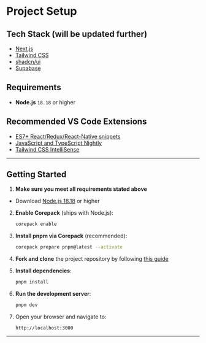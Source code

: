# Project Setup

## Tech Stack (will be updated further)
- [Next.js](https://nextjs.org/)
- [Tailwind CSS](https://tailwindcss.com/)
- [shadcn/ui](https://ui.shadcn.com/)
- [Supabase](https://supabase.com/)

## Requirements
- **Node.js** `18.18` or higher

## Recommended VS Code Extensions
- [ES7+ React/Redux/React-Native snippets](https://marketplace.visualstudio.com/items?itemName=dsznajder.es7-react-js-snippets)
- [JavaScript and TypeScript Nightly](https://marketplace.visualstudio.com/items?itemName=ms-vscode.vscode-typescript-next)
- [Tailwind CSS IntelliSense](https://marketplace.visualstudio.com/items?itemName=bradlc.vscode-tailwindcss)

---

## Getting Started

1. **Make sure you meet all requirements stated above**
- Download [Node.js 18.18](https://nodejs.org/en/download) or higher

2. **Enable Corepack** (ships with Node.js):
   ```bash
   corepack enable
   ```

3. **Install pnpm via Corepack** (recommended):
   ```bash
   corepack prepare pnpm@latest --activate
   ```

4. **Fork and clone** the project repository by following [this guide](https://www.freecodecamp.org/news/git-and-github-workflow-for-open-source)

5. **Install dependencies**:
   ```bash
   pnpm install
   ```

6. **Run the development server**:
   ```bash
   pnpm dev
   ```

7. Open your browser and navigate to:
   ```
   http://localhost:3000
   ```

---
